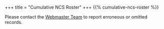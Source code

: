 +++
title = "Cumulative NCS Roster"
+++
{{% cumulative-ncs-roster %}}

<div class="banner noprint">
	<p>Please contact the <a href="mailto:webmaster@rrra.org">Webmaster Team</a>
	to report erroneous or omitted records.</p>
</div>
<p class="clear"></p>
